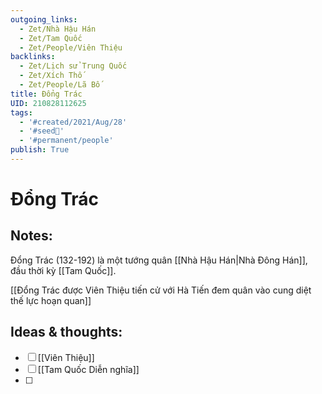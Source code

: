 ```yaml
---
outgoing_links:
  - Zet/Nhà Hậu Hán
  - Zet/Tam Quốc
  - Zet/People/Viên Thiệu
backlinks:
  - Zet/Lịch sử Trung Quốc
  - Zet/Xích Thố
  - Zet/People/Lã Bố
title: Đổng Trác
UID: 210828112625
tags:
  - '#created/2021/Aug/28'
  - '#seed🥜'
  - '#permanent/people'
publish: True
---
```

# Đổng Trác

## Notes:
Đổng Trác (132-192) là một tướng quân [[Nhà Hậu Hán|Nhà Đông Hán]], đầu thời kỳ [[Tam Quốc]].

[[Đổng Trác được Viên Thiệu tiến cử với Hà Tiến đem quân vào cung diệt thế lực hoạn quan]]

## Ideas & thoughts:
- [ ] [[Viên Thiệu]]
- [ ] [[Tam Quốc Diễn nghĩa]]
- [ ] 
